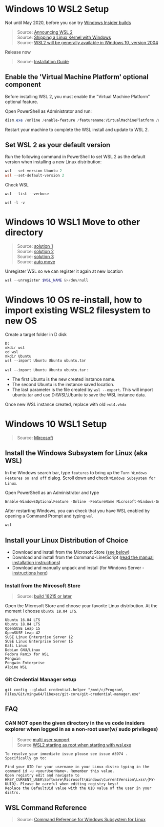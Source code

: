 [_metadata_:author]:    - ""
[_metadata_:date]:      - "10/02/2019"

# Windows 10 WSL2 Setup
Not until May 2020, before you can try [Windows Insider builds](https://insider.windows.com/en-us/)
> Source: [Announcing WSL 2](https://devblogs.microsoft.com/commandline/announcing-wsl-2/)\
> Source: [Shipping a Linux Kernel with Windows](https://devblogs.microsoft.com/commandline/shipping-a-linux-kernel-with-windows/)\
> Source: [WSL2 will be generally available in Windows 10, version 2004](https://devblogs.microsoft.com/commandline/wsl2-will-be-generally-available-in-windows-10-version-2004/)

Release now
> Source: [Installation Guide](https://docs.microsoft.com/en-us/windows/wsl/install-win10)

## Enable the 'Virtual Machine Platform' optional component
Before installing WSL 2, you must enable the "Virtual Machine Platform" optional feature.

Open PowerShell as Administrator and run:
```PowerShell
dism.exe /online /enable-feature /featurename:VirtualMachinePlatform /all /norestart
```
Restart your machine to complete the WSL install and update to WSL 2.

## Set WSL 2 as your default version
Run the following command in PowerShell to set WSL 2 as the default version when installing a new Linux distribution:
```PowerShell
wsl --set-version Ubuntu 2
wsl --set-default-version 2
```

Check WSL
```PowerShell
wsl --list --verbose
```
```
wsl -l -v
```

# Windows 10 WSL1 Move to other directory
> Source: [solution 1](https://superuser.com/questions/1113906/can-i-move-the-linux-subsystem-to-a-different-drive)\
> Source: [solution 2](https://stackoverflow.com/questions/38779801/move-wsl-bash-on-windows-root-filesystem-to-another-hard-drive)\
> Source: [solution 3](https://blog.iany.me/2020/06/move-wsl-to-another-drive/)\
> Source: [auto move](https://github.com/pxlrbt/move-wsl)

Unregister WSL so we can register it again at new location
```PowerShell
wsl --unregister $WSL_NAME &>/dev/null
```

# Windows 10 OS re-install, how to import existing WSL2 filesystem to new OS
Create a target folder in D disk
```
D:
mkdir wsl
cd wsl
mkdir Ubuntu
wsl --import Ubuntu Ubuntu ubuntu.tar 
```
`wsl --import Ubuntu Ubuntu ubuntu.tar` : 
 - The first Ubuntu is the new created instance name. 
 - The second Ubuntu is the instance saved location. 
 - The last parameter is the file created by `wsl --export`. This will import ubuntu.tar and use D:\WSL\Ubuntu to save the WSL instance data.

Once new WSL instance created, replace with old `ext4.vhdx`

# Windows 10 WSL1 Setup
> Source: [Mircosoft](https://docs.microsoft.com/en-us/windows/wsl/install-win10)

## Install the Windows Subsystem for Linux (aka WSL)
In the Windows search bar, type `features` to bring up the `Turn Windows Features on and off` dialog. Scroll down and check `Windows Subsystem for Linux`.

Open PowerShell as an Administrator and type
```PowerShell
Enable-WindowsOptionalFeature -Online -FeatureName Microsoft-Windows-Subsystem-Linux
```

After restarting Windows, you can check that you have WSL enabled by opening a Command Prompt and typing `wsl`
```PowerShell
wsl
```

## Install your Linux Distribution of Choice
- Download and install from the Microsoft Store ([see below](#ifms))
- Download and install from the Command-Line/Script ([read the manual installation instructions](https://docs.microsoft.com/en-us/windows/wsl/install-manual))
- Download and manually unpack and install (for Windows Server - [instructions here](https://docs.microsoft.com/en-us/windows/wsl/install-on-server))

### <a name="ifms"></a>Install from the Mircosoft Store
> Source: [build 16215 or later](https://docs.microsoft.com/en-us/windows/wsl/troubleshooting#check-your-build-number)

Open the Microsoft Store and choose your favorite Linux distribution. At the moment I choose `Ubuntu 18.04 LTS`.

    Ubuntu 16.04 LTS
    Ubuntu 18.04 LTS
    OpenSUSE Leap 15
    OpenSUSE Leap 42
    SUSE Linux Enterprise Server 12
    SUSE Linux Enterprise Server 15
    Kali Linux
    Debian GNU/Linux
    Fedora Remix for WSL
    Pengwin
    Pengwin Enterprise
    Alpine WSL

### Git Credential Manager setup
```Shell
git config --global credential.helper "/mnt/c/Program\ Files/Git/mingw64/libexec/git-core/git-credential-manager.exe"
```

## FAQ
### CAN NOT open the given directory in the vs code insiders explorer when logged in as a non-root user(w/ sudo privileges) 
> Source [multi user support](https://github.com/microsoft/vscode-remote-release/issues/286) \
> Source [WSL2 starting as root when starting with wsl.exe](https://github.com/microsoft/WSL/issues/4276#issuecomment-509364493)
```
To resolve your immediate issue please see issue #3974 .
Specifically go to:

Find your UID for your username in your Linux distro typing in the command id -u <yourUserName>. Remember this value.
Open registry edit and navigate to HKEY_CURRENT_USER\Software\Microsoft\Windows\CurrentVersion\Lxss\{MY-UUID}. Please be careful when editing registry keys!
Replace the DefaultUid value with the UID value of the user in your distro.
```

## WSL Command Reference
> Source: [Command Reference for Windows Subsystem for Linux](https://docs.microsoft.com/en-us/windows/wsl/reference)